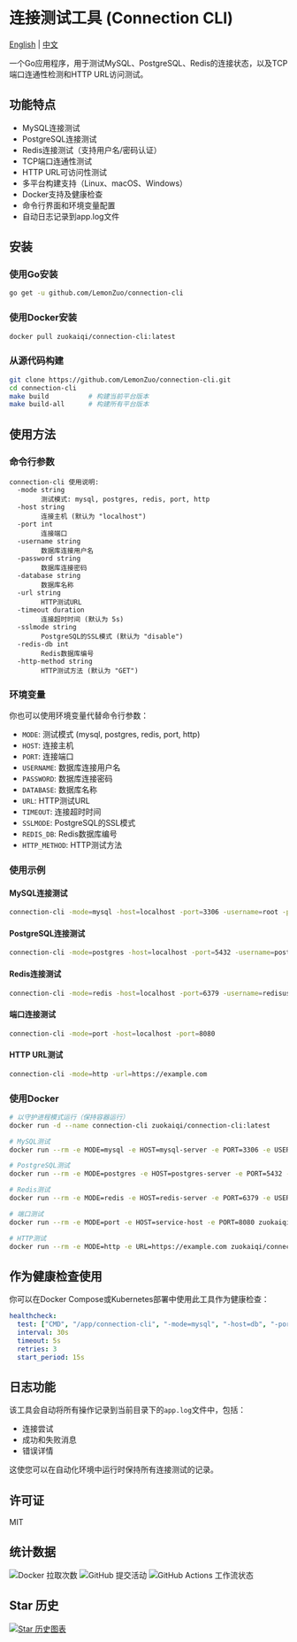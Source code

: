 # 连接测试工具 (Connection CLI)

[English](README.md) | [中文](README_zh.md)

一个Go应用程序，用于测试MySQL、PostgreSQL、Redis的连接状态，以及TCP端口连通性检测和HTTP URL访问测试。

## 功能特点

- MySQL连接测试
- PostgreSQL连接测试
- Redis连接测试（支持用户名/密码认证）
- TCP端口连通性测试
- HTTP URL可访问性测试
- 多平台构建支持（Linux、macOS、Windows）
- Docker支持及健康检查
- 命令行界面和环境变量配置
- 自动日志记录到app.log文件

## 安装

### 使用Go安装

```bash
go get -u github.com/LemonZuo/connection-cli
```

### 使用Docker安装

```bash
docker pull zuokaiqi/connection-cli:latest
```

### 从源代码构建

```bash
git clone https://github.com/LemonZuo/connection-cli.git
cd connection-cli
make build          # 构建当前平台版本
make build-all      # 构建所有平台版本
```

## 使用方法

### 命令行参数

```
connection-cli 使用说明:
  -mode string
        测试模式: mysql, postgres, redis, port, http
  -host string
        连接主机 (默认为 "localhost")
  -port int
        连接端口
  -username string
        数据库连接用户名
  -password string
        数据库连接密码
  -database string
        数据库名称
  -url string
        HTTP测试URL
  -timeout duration
        连接超时时间 (默认为 5s)
  -sslmode string
        PostgreSQL的SSL模式 (默认为 "disable")
  -redis-db int
        Redis数据库编号
  -http-method string
        HTTP测试方法 (默认为 "GET")
```

### 环境变量

你也可以使用环境变量代替命令行参数：

- `MODE`: 测试模式 (mysql, postgres, redis, port, http)
- `HOST`: 连接主机
- `PORT`: 连接端口
- `USERNAME`: 数据库连接用户名
- `PASSWORD`: 数据库连接密码
- `DATABASE`: 数据库名称
- `URL`: HTTP测试URL
- `TIMEOUT`: 连接超时时间
- `SSLMODE`: PostgreSQL的SSL模式
- `REDIS_DB`: Redis数据库编号
- `HTTP_METHOD`: HTTP测试方法

### 使用示例

#### MySQL连接测试

```bash
connection-cli -mode=mysql -host=localhost -port=3306 -username=root -password=secret -database=mydb
```

#### PostgreSQL连接测试

```bash
connection-cli -mode=postgres -host=localhost -port=5432 -username=postgres -password=secret -database=mydb
```

#### Redis连接测试

```bash
connection-cli -mode=redis -host=localhost -port=6379 -username=redisuser -password=secret
```

#### 端口连接测试

```bash
connection-cli -mode=port -host=localhost -port=8080
```

#### HTTP URL测试

```bash
connection-cli -mode=http -url=https://example.com
```

### 使用Docker

```bash
# 以守护进程模式运行（保持容器运行）
docker run -d --name connection-cli zuokaiqi/connection-cli:latest

# MySQL测试
docker run --rm -e MODE=mysql -e HOST=mysql-server -e PORT=3306 -e USERNAME=root -e PASSWORD=secret -e DATABASE=mydb zuokaiqi/connection-cli

# PostgreSQL测试
docker run --rm -e MODE=postgres -e HOST=postgres-server -e PORT=5432 -e USERNAME=postgres -e PASSWORD=secret -e DATABASE=mydb zuokaiqi/connection-cli

# Redis测试
docker run --rm -e MODE=redis -e HOST=redis-server -e PORT=6379 -e USERNAME=redisuser -e PASSWORD=secret zuokaiqi/connection-cli

# 端口测试
docker run --rm -e MODE=port -e HOST=service-host -e PORT=8080 zuokaiqi/connection-cli

# HTTP测试
docker run --rm -e MODE=http -e URL=https://example.com zuokaiqi/connection-cli
```

## 作为健康检查使用

你可以在Docker Compose或Kubernetes部署中使用此工具作为健康检查：

```yaml
healthcheck:
  test: ["CMD", "/app/connection-cli", "-mode=mysql", "-host=db", "-port=3306", "-username=root", "-password=secret", "-database=mydb"]
  interval: 30s
  timeout: 5s
  retries: 3
  start_period: 15s
```

## 日志功能

该工具会自动将所有操作记录到当前目录下的`app.log`文件中，包括：
- 连接尝试
- 成功和失败消息
- 错误详情

这使您可以在自动化环境中运行时保持所有连接测试的记录。

## 许可证

MIT 

## 统计数据
![Docker 拉取次数](https://img.shields.io/docker/pulls/zuokaiqi/connection-cli)
![GitHub 提交活动](https://img.shields.io/github/commit-activity/t/LemonZuo/connection-cli)
![GitHub Actions 工作流状态](https://img.shields.io/github/actions/workflow/status/LemonZuo/connection-cli/.github%2Fworkflows%2Fci.yml)

## Star 历史
[![Star 历史图表](https://api.star-history.com/svg?repos=LemonZuo/connection-cli&type=Date)](https://www.star-history.com/#LemonZuo/connection-cli&Date)